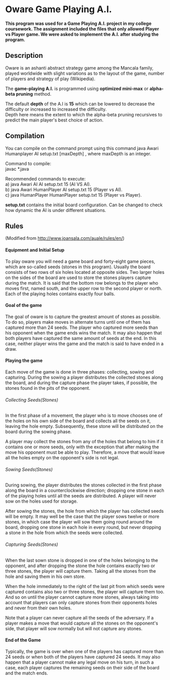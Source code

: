 # Oware Game Playing A.I.

**This program was used for a Game Playing A.I. project in my college coursework. The assignment included the files that only allowed Player vs Player game. We were asked to implement the A.I. after studying the program.**

## Description
Oware is an ashanti abstract strategy game among the Mancala family, played worldwide with slight variations as to the layout of the game, number of players and strategy of play (Wikipedia).  

The **game-playing A.I.** is programmed using **optimized mini-max** or **alpha-beta pruning** method.  

The default **depth** of the A.I is **15** which can be lowered to decrease the difficulty or increased to increased the difficulty.  
Depth here means the extent to which the alpha-beta pruning recursives to predict the main player's best choice of action. 

## Compilation
You can compile on the command prompt using this command java Awari Humanplayer AI setup.txt \[maxDepth\] , where maxDepth is an integer.

Command to compile:  
javac \*.java  

Recommended commands to execute:  
a) java Awari AI AI setup.txt 15 (AI VS AI).  
b) java Awari HumanPlayer AI setup.txt 15 (Player vs AI).   
c) java HumanPlayer HumanPlayer setup.txt 15 (Player vs Player).  

**setup.txt** contains the initial board configuration. Can be changed to check how dynamic the AI is under different situations.

## Rules 
(Modified from http://www.joansala.com/auale/rules/en/)

#### Equipment and Initial Setup
To play oware you will need a game board and forty-eight game pieces, which are so-called seeds (stones in this program). Usually the board consists of two rows of six holes located at opposite sides. Two larger holes on the sides of the board are used to store the stones players capture during the match. It is said that the bottom row belongs to the player who moves first, named south, and the upper row to the second player or north. Each of the playing holes contains exactly four balls.

#### Goal of the game
The goal of oware is to capture the greatest amount of stones as possible. To do so, players make moves in alternate turns until one of them has captured more than 24 seeds. The player who captured more seeds than his opponent when the game ends wins the match. It may also happen that both players have captured the same amount of seeds at the end. In this case, neither player wins the game and the match is said to have ended in a draw.

#### Playing the game
Each move of the game is done in three phases: collecting, sowing and capturing. During the sowing a player distributes the collected stones along the board, and during the capture phase the player takes, if possible, the stones found in the pits of the opponent.

###### Collecting Seeds(Stones)
In the first phase of a movement, the player who is to move chooses one of the holes on his own side of the board and collects all the seeds on it, leaving the hole empty. Subsequently, these stone will be distributed on the board during the sowing phase.

A player may collect the stones from any of the holes that belong to him if it contains one or more seeds, only with the exception that after making the move his opponent must be able to play. Therefore, a move that would leave all the holes empty on the opponent's side is not legal.

###### Sowing Seeds(Stones)
During sowing, the player distributes the stones collected in the first phase along the board in a counterclockwise direction; dropping one stone in each of the playing holes until all the seeds are distributed. A player will never sow on the holes used for storage.  

After sowing the stones, the hole from which the player has collected seeds will be empty. It may well be the case that the player sows twelve or more stones, in which case the player will sow them going round around the board, dropping one stone in each hole in every round, but never dropping a stone in the hole from which the seeds were collected.

###### Capturing Seeds(Stones)
When the last sown stone is dropped in one of the holes belonging to the opponent, and after dropping the stone the hole contains exactly two or three stones, the player will capture them. Taking all the stones from the hole and saving them in his own store.  

When the hole immediately to the right of the last pit from which seeds were captured contains also two or three stones, the player will capture them too. And so on until the player cannot capture more stones, always taking into account that players can only capture stones from their opponents holes and never from their own holes.  

Note that a player can never capture all the seeds of the adversary. If a player makes a move that would capture all the stones on the opponent's side, that player will sow normally but will not capture any stones.  

#### End of the Game
Typically, the game is over when one of the players has captured more than 24 seeds or when both of the players have captured 24 seeds. It may also happen that a player cannot make any legal move on his turn, in such a case, each player captures the remaining seeds on their side of the board and the match ends.
